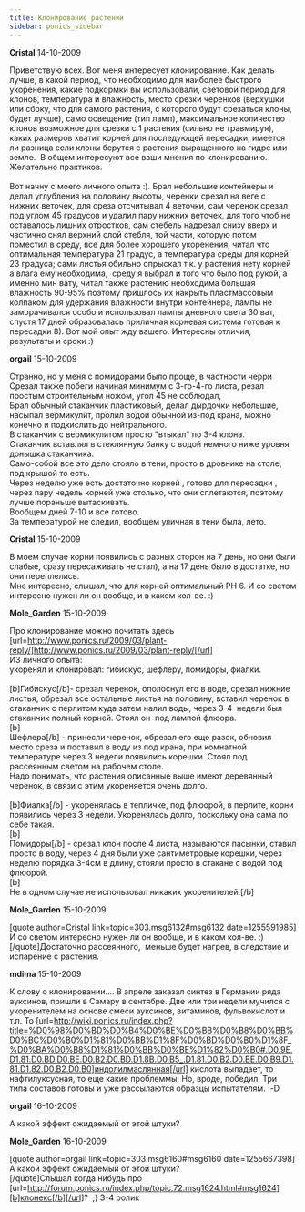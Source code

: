 ```yaml
---
title: Клонирование растений
sidebar: ponics_sidebar
---
```


**Cristal** 14-10-2009

Приветствую всех. Вот меня интересует клонирование. Как делать лучше, в какой период, что необходимо для наиболее быстрого укоренения, какие подкормки вы использовали, световой период для клонов, температура и влажность, место срезки черенков (верхушки или сбоку, что для самого растения, с которого будут срезаться клоны, будет лучше), само освещение (тип ламп), максимальное количество клонов возможное для срезки с 1 растения (сильно не травмируя), каких размеров хватит корней для последующей пересадки, имеется ли разница если клоны берутся с растения выращенного на гидре или земле.&nbsp; В общем интересуют все ваши мнения по клонированию. Желательно практиков.<br /><br />Вот начну с моего личного опыта :). Брал небольшие контейнеры и делал углубления на половину высоты, черенки срезал на веге с нижних веточек, для среза отсчитывал 4 веточки, сам черенок срезал под углом 45 градусов и удалил пару нижних веточек, для того чтоб не оставалось лишних отростков, сам стебель надрезал снизу вверх и частично снял верхний слой стебля, той части, которую потом поместил в среду, все для более хорошего укоренения, читал что оптимальная температура 21 градус, а температура среды для корней 23 градуса; сами листья обильно опрыскал т.к. у растения нету корней а влага ему необходима,&nbsp; среду я выбрал и того что было под рукой, а именно мин вату, читал также растению необходима большая влажность 90-95% поэтому пришлось их накрыть пластмассовым колпаком для удержания влажности внутри контейнера, лампы не заморачивался особо и использовал лампы дневного света 30 ват, спустя 17 дней образовалась приличная корневая система готовая к пересадки 8). Вот мой опыт жду вашего. Интересны отличия, результаты и сроки :)

**orgail** 15-10-2009

Странно, но у меня с помидорами было проще, в частности черри<br />Срезал также побеги начиная минимум с 3-го-4-го листа, резал простым строительным ножом, угол 45 не соблюдал,<br />Брал обычный стаканчик пластиковый, делал дырдочки небольшие, насыпал вермикулит, пролил водой обычной из-под крана, можно конечно и подкислить до нейтрального.<br />В стаканчик с вермикулитом просто &quot;втыкал&quot; по 3-4 клона.<br />Стаканчик вставлял в стеклянную банку с водой немного ниже уровня донышка стаканчика.<br />Само-собой все это дело стояло в тени, просто в дровнике на столе, под крышой то есть.<br />Через неделю уже есть достаточно корней , готово для пересадки , через пару недель корней уже столько, что они сплетаются, поэтому лучше пораньше вытаскивать.<br />Вообщем дней 7-10 и все готово.<br />За температурой не следил, вообщем уличная в тени была, лето.

**Cristal** 15-10-2009

В моем случае корни появились с разных сторон на 7 день, но они были слабые, сразу пересаживать не стал), а на 17 день было в достатке, но они переплелись. <br />Мне интересно, слышал, что для корней оптимальный PH 6. И со светом интересно нужен ли он вообще, и в каком кол-ве. :)

**Mole_Garden** 15-10-2009

Про клонирование можно почитать здесь [url=http://www.ponics.ru/2009/03/plant-reply/]http://www.ponics.ru/2009/03/plant-reply/[/url]<br />ИЗ личного опыта:<br />укоренял и клонировал: гибискус, шефлеру, помидоры, фиалки.<br /><br />[b]Гибискус[/b]- срезал черенок, ополоснул его в воде, срезал нижние листья, обрезал все остальные листья на половину, вставил черенок в стаканчик с перлитом куда затем налил воды, через 3-4 &nbsp;недели был стаканчик полный корней. Стоял он &nbsp;под лампой флюора.<br />[b]<br />Шефлера[/b] - принесли черенок, обрезал его еще разок, обновил место среза и поставил в воду из под крана, при комнатной температуре через 3 недели появились корешки. Стоял под рассеянным светом на рабочем столе.<br />Надо понимать, что растения описанные выше имеют деревянный черенок, в связи с этим укореняется очень долго.<br /><br />[b]Фиалка[/b] - укоренялась в тепличке, под флюорой, в перлите, корни появились через 3 недели. Укоренялась долго, поскольку она сама по себе такая.<br />[b]<br />Помидоры[/b] - срезал клон после 4 листа, называются пасынки, ставил просто в воду, через 4 дня были уже сантиметровые корешки, через неделю порядка 3-4см в длину, стояли просто в стакане с водой под флюорой. <br />[b]<br />Не в одном случае не использовал никаких укоренителей.[/b]

**Mole_Garden** 15-10-2009

[quote author=Cristal link=topic=303.msg6132#msg6132 date=1255591985]<br /> И со светом интересно нужен ли он вообще, и в каком кол-ве. :)<br />[/quote]Достаточно рассеянного,&nbsp; меньше будет нагрев, в следствие и испарение с растения.

**mdima** 15-10-2009

К слову о клонировании.... В апреле заказал синтез в Германии ряда ауксинов, пришли в Самару в сентябре. Две или три недели мучился с укоренителем на основе смеси ауксинов, витаминов, фульвокислот и т.п. То [url=http://wiki.ponics.ru/index.php?title=%D0%98%D0%BD%D0%B4%D0%BE%D0%BB%D0%B8%D0%BB%D0%BC%D0%B0%D1%81%D0%BB%D1%8F%D0%BD%D0%B0%D1%8F_%D0%BA%D0%B8%D1%81%D0%BB%D0%BE%D1%82%D0%B0#.D0.9E.D1.81.D0.BD.D0.BE.D0.B2.D0.BD.D1.8B.D0.B5_.D1.81.D0.B2.D0.BE.D0.B9.D1.81.D1.82.D0.B2.D0.B0]индолилмаслянная[/url] кислота выпадает, то нафтилуксусная, то еще какие проблеммы. Но, вроде, победил. Три типа составов готовы и уже рассылаются образцы испытателям. :-D

**orgail** 16-10-2009

А какой эффект ожидаемый от этой штуки?

**Mole_Garden** 16-10-2009

[quote author=orgail link=topic=303.msg6160#msg6160 date=1255667398]<br />А какой эффект ожидаемый от этой штуки?<br />[/quote]Слышал когда нибудь про [url=http://forum.ponics.ru/index.php/topic,72.msg1624.html#msg1624][b]клонекс[/b][/url]? &nbsp;;) 3-4 ролик 


